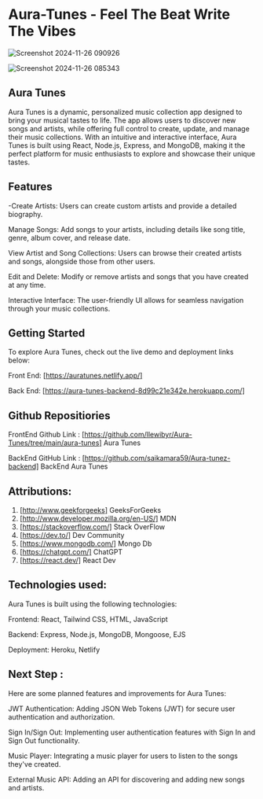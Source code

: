 # Aura-Tunes - Feel The Beat Write The Vibes



![Screenshot 2024-11-26 090926](https://github.com/user-attachments/assets/91a4bba7-7218-46b5-a2b5-6bddf8b9a321)










![Screenshot 2024-11-26 085343](https://github.com/user-attachments/assets/6c4071f7-d55a-47be-9b9a-1f548a708322)



## Aura Tunes

Aura Tunes is a dynamic, personalized music collection app designed to bring your musical tastes to life. The app allows users to discover new songs and artists, while offering full control to create, update, and manage their music collections. With an intuitive and interactive interface, Aura Tunes is built using React, Node.js, Express, and MongoDB, making it the perfect platform for music enthusiasts to explore and showcase their unique tastes.

## Features

-Create Artists: Users can create custom artists and provide a detailed biography.

Manage Songs: Add songs to your artists, including details like song title, genre, album cover, and release date.

View Artist and Song Collections: Users can browse their created artists and songs, alongside those from other users.

Edit and Delete: Modify or remove artists and songs that you have created at any time.

Interactive Interface: The user-friendly UI allows for seamless navigation through your music collections.

## Getting Started
To explore Aura Tunes, check out the live demo and deployment links below:

Front End: [https://auratunes.netlify.app/]

 Back End: [https://aura-tunes-backend-8d99c21e342e.herokuapp.com/]

## Github Repositiories

 FrontEnd Github Link : [https://github.com/llewibyr/Aura-Tunes/tree/main/aura-tunes] Aura Tunes
 
 BackEnd GitHub Link : [https://github.com/saikamara59/Aura-tunez-backend] BackEnd Aura Tunes

## Attributions:

1. [http://www.geekforgeeks] GeeksForGeeks
2. [http://www.developer.mozilla.org/en-US/] MDN
3. [https://stackoverflow.com/] Stack OverFlow
4. [https://dev.to/] Dev Community
5. [https://www.mongodb.com/] Mongo Db
6. [https://chatgpt.com/] ChatGPT
7. [https://react.dev/] React Dev

## Technologies used:

Aura Tunes is built using the following technologies:

Frontend: React, Tailwind CSS, HTML, JavaScript

Backend: Express, Node.js, MongoDB, Mongoose, EJS

Deployment: Heroku, Netlify

## Next Step :

Here are some planned features and improvements for Aura Tunes:

JWT Authentication: Adding JSON Web Tokens (JWT) for secure user authentication and authorization.

Sign In/Sign Out: Implementing user authentication features with Sign In and Sign Out functionality.

Music Player: Integrating a music player for users to listen to the songs they've created.

External Music API: Adding an API for discovering and adding new songs and artists.
